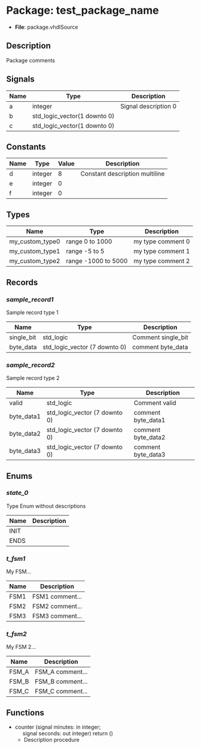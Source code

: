 
# Package: test_package_name 
- **File**: package.vhdlSource

## Description

Package comments 
## Signals

| Name | Type                         | Description          |
| ---- | ---------------------------- | -------------------- |
| a    | integer                      | Signal description 0 |
| b    | std_logic_vector(1 downto 0) |                      |
| c    | std_logic_vector(1 downto 0) |                      |

## Constants

| Name | Type    | Value | Description                     |
| ---- | ------- | ----- | ------------------------------- |
| d    | integer | 8     | Constant description  multiline |
| e    | integer | 0     |                                 |
| f    | integer | 0     |                                 |

## Types

| Name            | Type                | Description       |
| --------------- | ------------------- | ----------------- |
| my_custom_type0 | range 0 to 1000     | my type comment 0 |
| my_custom_type1 | range -5 to 5       | my type comment 1 |
| my_custom_type2 | range -1000 to 5000 | my type comment 2 |

## Records


### *sample_record1*
 Sample record type 1

| Name       | Type                          | Description        |
| ---------- | ----------------------------- | ------------------ |
| single_bit | std_logic                     | Comment single_bit |
| byte_data  | std_logic_vector (7 downto 0) | comment byte_data  |


### *sample_record2*
 Sample record type 2

| Name       | Type                          | Description        |
| ---------- | ----------------------------- | ------------------ |
| valid      | std_logic                     | Comment valid      |
| byte_data1 | std_logic_vector (7 downto 0) | comment byte_data1 |
| byte_data2 | std_logic_vector (7 downto 0) | comment byte_data2 |
| byte_data3 | std_logic_vector (7 downto 0) | comment byte_data3 |


## Enums


### *state_0*
 Type Enum without descriptions

| Name | Description |
| ---- | ----------- |
| INIT |             |
| ENDS |             |


### *t_fsm1*
 My FSM...

| Name | Description     |
| ---- | --------------- |
| FSM1 | FSM1 comment... |
| FSM2 | FSM2 comment... |
| FSM3 | FSM3 comment... |


### *t_fsm2*
 My FSM 2...

| Name  | Description      |
| ----- | ---------------- |
| FSM_A | FSM_A comment... |
| FSM_B | FSM_B comment... |
| FSM_C | FSM_C comment... |


## Functions
- counter <font id="function_arguments">(signal minutes: in integer;<br><span style="padding-left:20px"> signal seconds: out integer)</font> <font id="function_return">return ()</font>
  -  Description procedure